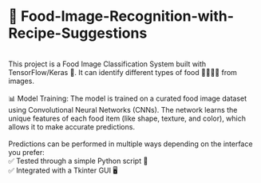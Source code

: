 # 🍴 Food-Image-Recognition-with-Recipe-Suggestions
<br>
This project is a Food Image Classification System built with TensorFlow/Keras 🤖.
It can identify different types of food 🍕🍔🍝🥚 from images.
<br><br>
📊 Model Training:
The model is trained on a curated food image dataset using Convolutional Neural Networks (CNNs). The network learns the unique features of each food item (like shape, texture, and color), which allows it to make accurate predictions.
<br><br>
Predictions can be performed in multiple ways depending on the interface you prefer:
<br>
✅ Tested through a simple Python script 🐍
<br>
✅ Integrated with a Tkinter GUI 🖥️


